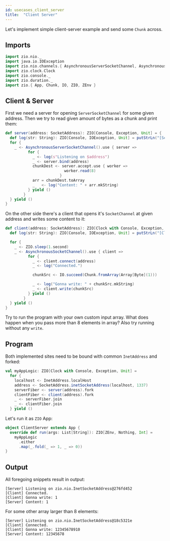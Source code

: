```yaml
---
id: usecases_client_server
title:  "Client Server"
---
```


Let's implement simple client-server example and send some `Chunk` across.

## Imports

```scala mdoc:silent
import zio.nio._
import java.io.IOException
import zio.nio.channels.{ AsynchronousServerSocketChannel, AsynchronousSocketChannel }
import zio.clock.Clock
import zio.console._
import zio.duration._
import zio.{ App, Chunk, IO, ZIO, ZEnv }
```

## Client & Server

First we need a server for opening `ServerSocketChannel` for some given address. Then we try to read 
given amount of bytes as a chunk and print them: 

```scala mdoc:silent
def server(address: SocketAddress): ZIO[Console, Exception, Unit] = {
  def log(str: String): ZIO[Console, IOException, Unit] = putStrLn("[Server] " + str)
  for {
    _ <- AsynchronousServerSocketChannel().use { server =>
          for {
            _ <- log(s"Listening on $address")
            _ <- server.bind(address)
            chunkDest <- server.accept.use { worker =>
                          worker.read(8)
                        }
            arr = chunkDest.toArray
            _   <- log("Content: " + arr.mkString)
          } yield ()
        }
  } yield ()
}
```

On the other side there's a client that opens it's `SocketChannel` at given address and writes some content to it:

```scala mdoc:silent
def client(address: SocketAddress): ZIO[Clock with Console, Exception, Unit] = {
  def log(str: String): ZIO[Console, IOException, Unit] = putStrLn("[Client] " + str)

  for {
    _ <- ZIO.sleep(1.second)
    _ <- AsynchronousSocketChannel().use { client =>
          for {
            _ <- client.connect(address)
            _ <- log("Connected.")

            chunkSrc <- IO.succeed(Chunk.fromArray(Array[Byte](1)))

            _ <- log("Gonna write: " + chunkSrc.mkString)
            _ <- client.write(chunkSrc)
          } yield ()
        }
  } yield ()
}
```

Try to run the program with your own custom input array. What does happen when you pass more than 8 elements in array?
Also try running without any `write`.

## Program

Both implemented sites need to be bound with common `InetAddress` and forked:

```scala mdoc:silent
val myAppLogic: ZIO[Clock with Console, Exception, Unit] =
  for {
    localhost <- InetAddress.localHost
    address <- SocketAddress.inetSocketAddress(localhost, 1337)
    serverFiber <- server(address).fork
    clientFiber <- client(address).fork
    _ <- serverFiber.join
    _ <- clientFiber.join
  } yield ()
```

Let's run it as `ZIO` App:

```scala mdoc:silent
object ClientServer extends App {
  override def run(args: List[String]): ZIO[ZEnv, Nothing, Int] =
    myAppLogic
      .either
      .map(_.fold(_ => 1, _ => 0))
}
```

## Output

All foregoing snippets result in output:

```
[Server] Listening on zio.nio.InetSocketAddress@276fd452
[Client] Connected.
[Client] Gonna write: 1
[Server] Content: 1
```

For some other array larger than 8 elements:

```
[Server] Listening on zio.nio.InetSocketAddress@18c5321e
[Client] Connected.
[Client] Gonna write: 12345678910
[Server] Content: 12345678
```
